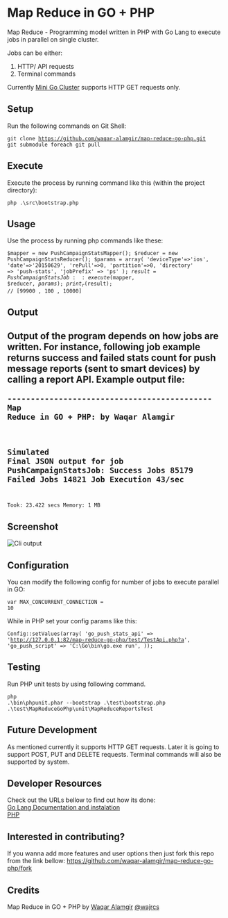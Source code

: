 # Map Reduce in GO + PHP
Map Reduce - Programming model written in PHP with Go Lang to execute jobs in parallel on single cluster.

Jobs can be either:<br/>
1. HTTP/ API requests<br/>
2. Terminal commands<br/>

Currently [Mini Go Cluster](https://github.com/waqar-alamgir/mini-go-cluster) supports HTTP GET requests only.


## Setup
Run the following commands on Git Shell:
<br/><pre><code>git clone https://github.com/waqar-alamgir/map-reduce-go-php.git
git submodule foreach git pull</code></pre>


## Execute
Execute the process by running command like this (within the project directory):
<br/><pre><code>php .\src\bootstrap.php</code></pre>


## Usage
Use the process by running php commands like these:
<br/><pre><code>$mapper = new PushCampaignStatsMapper();
$reducer = new PushCampaignStatsReducer();
$params = array(
    'deviceType'=>'ios',
    'date'=>'20150629',
    'rePull'=>0,
    'partition'=>0,
    'directory' => 'push-stats',
    'jobPrefix' => 'ps'
);
$result = PushCampaignStatsJob::execute($mapper, $reducer, $params);
print_r($result); // [99900 , 100 , 10000]</code></pre>


## Output
Output of the program depends on how jobs are written.
For instance, following job example returns success and failed stats count for push message reports (sent to smart devices) by calling a report API.
Example output file:
<br/><pre><code>--------------------------------------------
Map Reduce in GO + PHP:
by Waqar Alamgir
--------------------------------------------
Simulated Final JSON output for job PushCampaignStatsJob:
Success Jobs  85179
Failed Jobs   14821
Job Execution 43/sec
--------------------------------------------
Took: 23.422 secs Memory: 1 MB</code></pre>


## Screenshot
![Cli output](https://raw.github.com/waqar-alamgir/map-reduce-go-php/master/screenshot/image.png)


## Configuration
You can modify the following config for number of jobs to execute parallel in GO:
<br/><pre><code>var MAX_CONCURRENT_CONNECTION = 10</code></pre>

While in PHP set your config params like this:
<br/><pre><code>Config::setValues(array(
    'go_push_stats_api' => 'http://127.0.0.1:82/map-reduce-go-php/test/TestApi.php?a',
    'go_push_script' => 'C:\\Go\\bin\\go.exe run',
));</code></pre>


## Testing
Run PHP unit tests by using following command.
<br/><pre><code>php .\bin\phpunit.phar --bootstrap .\test\bootstrap.php .\test\MapReduceGoPhp\unit\MapReduceReportsTest</code></pre>


## Future Development
As mentioned currently it supports HTTP GET requests. Later it is going to support POST, PUT and DELETE requests.
Terminal commands will also be supported by system.


## Developer Resources
Check out the URLs bellow to find out how its done:<br/>
[Go Lang Documentation and instalation](http://golang.org/)<br/>
[PHP](http://php.net/)<br/>


## Interested in contributing?
If you wanna add more features and user options then just fork this repo from the link bellow:
https://github.com/waqar-alamgir/map-reduce-go-php/fork


## Credits
Map Reduce in GO + PHP by [Waqar Alamgir](http://waqaralamgir.tk) [@wajrcs](http://www.twitter.com/wajrcs)